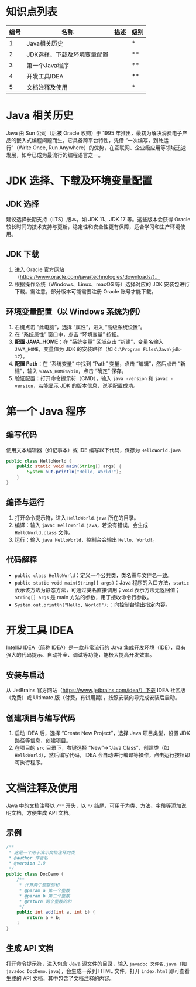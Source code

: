 # 知识点列表

| 编号 | 名称                        | 描述 | 级别 |
| ---- | --------------------------- | ---- | ---- |
| 1    | Java相关历史                |      | *    |
| 2    | JDK选择、下载及环境变量配置 |      | **   |
| 3    | 第一个Java程序              |      | **   |
| 4    | 开发工具IDEA                |      | **   |
| 5    | 文档注释及使用              |      | *    |



# Java 相关历史

Java 由 Sun 公司（后被 Oracle 收购）于 1995 年推出，最初为解决消费电子产品的嵌入式编程问题而生。它具备跨平台特性，凭借 “一次编写，到处运行”（Write Once, Run Anywhere）的优势，在互联网、企业级应用等领域迅速发展，如今已成为最流行的编程语言之一。



# JDK 选择、下载及环境变量配置



## JDK 选择

建议选择长期支持（LTS）版本，如 JDK 11、JDK 17 等。这些版本会获得 Oracle 较长时间的技术支持与更新，稳定性和安全性更有保障，适合学习和生产环境使用。

## JDK 下载

1. 进入 Oracle 官方网站（https://www.oracle.com/java/technologies/downloads/）。
2. 根据操作系统（Windows、Linux、macOS 等）选择对应的 JDK 安装包进行下载。需注意，部分版本可能需要注册 Oracle 账号才能下载。

## 环境变量配置（以 Windows 系统为例）

1. 右键点击 “此电脑”，选择 “属性”，进入 “高级系统设置”。
2. 在 “系统属性” 窗口中，点击 “环境变量” 按钮。
3. **配置 JAVA_HOME**：在 “系统变量” 区域点击 “新建”，变量名输入 `JAVA_HOME`，变量值为 JDK 的安装路径（如 `C:\Program Files\Java\jdk-17`）。
4. **配置 Path**：在 “系统变量” 中找到 “Path” 变量，点击 “编辑”，然后点击 “新建”，输入 `%JAVA_HOME%\bin`，点击 “确定” 保存。
5. 验证配置：打开命令提示符（CMD），输入 `java -version` 和 `javac -version`，若能显示 JDK 的版本信息，说明配置成功。



# 第一个 Java 程序



## 编写代码

使用文本编辑器（如记事本）或 IDE 编写以下代码，保存为 `HelloWorld.java`

```java
public class HelloWorld {
    public static void main(String[] args) {
        System.out.println("Hello, World!");
    }
}
```



## 编译与运行

1. 打开命令提示符，进入 `HelloWorld.java` 所在的目录。
2. 编译：输入 `javac HelloWorld.java`，若没有错误，会生成 `HelloWorld.class` 文件。
3. 运行：输入 `java HelloWorld`，控制台会输出 `Hello, World!`。



## 代码解释

- `public class HelloWorld`：定义一个公共类，类名需与文件名一致。
- `public static void main(String[] args)`：Java 程序的入口方法，`static` 表示该方法为静态方法，可通过类名直接调用；`void` 表示方法无返回值；`String[] args` 是 main 方法的参数，用于接收命令行参数。
- `System.out.println("Hello, World!");`：向控制台输出指定内容。



# 开发工具 IDEA

IntelliJ IDEA（简称 IDEA）是一款非常流行的 Java 集成开发环境（IDE），具有强大的代码提示、自动补全、调试等功能，能极大提高开发效率。



## 安装与启动

从 JetBrains 官方网站（https://www.jetbrains.com/idea/）下载 IDEA 社区版（免费）或 Ultimate 版（付费，有试用期），按照安装向导完成安装后启动。



## 创建项目与编写代码

1. 启动 IDEA 后，选择 “Create New Project”，选择 Java 项目类型，设置 JDK 路径等信息，创建项目。
2. 在项目的 `src` 目录下，右键选择 “New”->“Java Class”，创建类（如 `HelloWorld`），然后编写代码，IDEA 会自动进行编译等操作，点击运行按钮即可执行程序。



# 文档注释及使用

Java 中的文档注释以 `/**` 开头，以 `*/` 结尾，可用于为类、方法、字段等添加说明文档，方便生成 API 文档。

## 示例

```java
/**
 * 这是一个用于演示文档注释的类
 * @author 作者名
 * @version 1.0
 */
public class DocDemo {
    /**
     * 计算两个整数的和
     * @param a 第一个整数
     * @param b 第二个整数
     * @return 两个整数的和
     */
    public int add(int a, int b) {
        return a + b;
    }
}
```



## 生成 API 文档

打开命令提示符，进入包含 Java 源文件的目录，输入 `javadoc 文件名.java`（如 `javadoc DocDemo.java`），会生成一系列 HTML 文件，打开 `index.html` 即可查看生成的 API 文档，其中包含了文档注释的内容。
